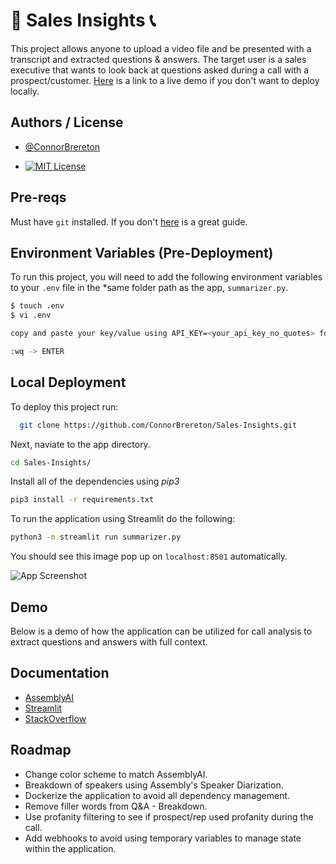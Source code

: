 
# 💼 Sales Insights 📞

This project allows anyone to upload a video file and be presented with a transcript and extracted questions & answers. The target user is a sales executive that wants to look back at questions asked during a call with a prospect/customer. [Here](https://connorbrereton-sales-insights-summarizer-4owrfp.streamlit.app/) is a link to a live demo if you don't want to deploy locally.




## Authors / License

- [@ConnorBrereton](https://github.com/ConnorBrereton)
* [![MIT License](https://img.shields.io/badge/License-MIT-green.svg)](https://choosealicense.com/licenses/mit/)



## Pre-reqs

Must have ```git``` installed. If you don't [here](https://github.com/git-guides/install-git) is a great guide.

## Environment Variables (Pre-Deployment)

To run this project, you will need to add the following environment variables to your ```.env``` file in the *same folder path as the app, ```summarizer.py```.

```bash
$ touch .env
$ vi .env

copy and paste your key/value using API_KEY=<your_api_key_no_quotes> format

:wq -> ENTER
```


## Local Deployment

To deploy this project run:

```bash
  git clone https://github.com/ConnorBrereton/Sales-Insights.git
```

Next, naviate to the app directory.
```bash
cd Sales-Insights/
```

Install all of the dependencies using *pip3*
```bash
pip3 install -r requirements.txt
```

To run the application using Streamlit do the following:
```bash
python3 -m streamlit run summarizer.py
```

You should see this image pop up on ```localhost:8501``` automatically.

![App Screenshot](https://paste.pics/9eb14df4da0349be3523ef73e1a33e94)


## Demo

Below is a demo of how the application can be utilized for call analysis to extract questions and answers with full context.


## Documentation

* [AssemblyAI](https://www.assemblyai.com/docs/)
* [Streamlit](https://docs.streamlit.io/)
* [StackOverflow](https://stackoverflow.com)



## Roadmap

- Change color scheme to match AssemblyAI.
- Breakdown of speakers using Assembly's Speaker Diarization.
- Dockerize the application to avoid all dependency management.
- Remove filler words from Q&A - Breakdown.
- Use profanity filtering to see if prospect/rep used profanity during the call.
- Add webhooks to avoid using temporary variables to manage state within the application.
